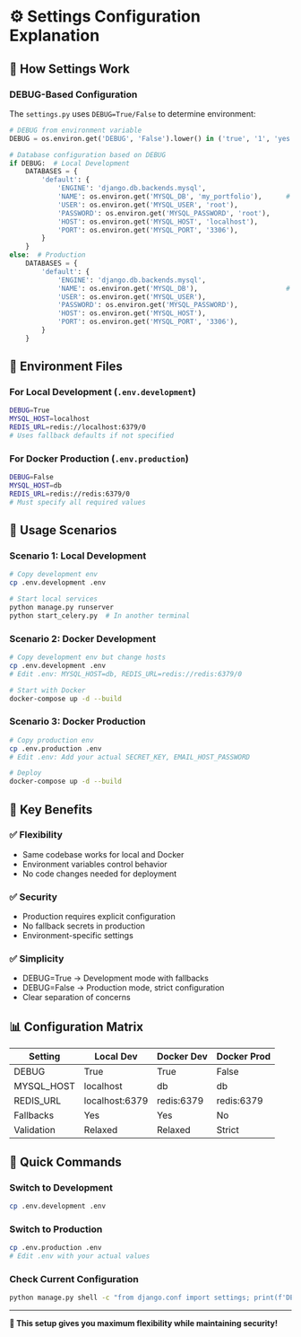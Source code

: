 # ⚙️ Settings Configuration Explanation

## 🔧 **How Settings Work**

### **DEBUG-Based Configuration**

The `settings.py` uses `DEBUG=True/False` to determine environment:

```python
# DEBUG from environment variable
DEBUG = os.environ.get('DEBUG', 'False').lower() in ('true', '1', 'yes')

# Database configuration based on DEBUG
if DEBUG:  # Local Development
    DATABASES = {
        'default': {
            'ENGINE': 'django.db.backends.mysql',
            'NAME': os.environ.get('MYSQL_DB', 'my_portfolio'),      # Fallback defaults
            'USER': os.environ.get('MYSQL_USER', 'root'),
            'PASSWORD': os.environ.get('MYSQL_PASSWORD', 'root'),
            'HOST': os.environ.get('MYSQL_HOST', 'localhost'),
            'PORT': os.environ.get('MYSQL_PORT', '3306'),
        }
    }
else:  # Production
    DATABASES = {
        'default': {
            'ENGINE': 'django.db.backends.mysql',
            'NAME': os.environ.get('MYSQL_DB'),                      # No fallbacks
            'USER': os.environ.get('MYSQL_USER'),
            'PASSWORD': os.environ.get('MYSQL_PASSWORD'),
            'HOST': os.environ.get('MYSQL_HOST'),
            'PORT': os.environ.get('MYSQL_PORT', '3306'),
        }
    }
```

## 📁 **Environment Files**

### **For Local Development** (`.env.development`)
```bash
DEBUG=True
MYSQL_HOST=localhost
REDIS_URL=redis://localhost:6379/0
# Uses fallback defaults if not specified
```

### **For Docker Production** (`.env.production`)
```bash
DEBUG=False
MYSQL_HOST=db
REDIS_URL=redis://redis:6379/0
# Must specify all required values
```

## 🚀 **Usage Scenarios**

### **Scenario 1: Local Development**
```bash
# Copy development env
cp .env.development .env

# Start local services
python manage.py runserver
python start_celery.py  # In another terminal
```

### **Scenario 2: Docker Development**
```bash
# Copy development env but change hosts
cp .env.development .env
# Edit .env: MYSQL_HOST=db, REDIS_URL=redis://redis:6379/0

# Start with Docker
docker-compose up -d --build
```

### **Scenario 3: Docker Production**
```bash
# Copy production env
cp .env.production .env
# Edit .env: Add your actual SECRET_KEY, EMAIL_HOST_PASSWORD

# Deploy
docker-compose up -d --build
```

## 🔄 **Key Benefits**

### **✅ Flexibility**
- Same codebase works for local and Docker
- Environment variables control behavior
- No code changes needed for deployment

### **✅ Security**
- Production requires explicit configuration
- No fallback secrets in production
- Environment-specific settings

### **✅ Simplicity**
- DEBUG=True → Development mode with fallbacks
- DEBUG=False → Production mode, strict configuration
- Clear separation of concerns

## 📊 **Configuration Matrix**

| Setting | Local Dev | Docker Dev | Docker Prod |
|---------|-----------|------------|-------------|
| DEBUG | True | True | False |
| MYSQL_HOST | localhost | db | db |
| REDIS_URL | localhost:6379 | redis:6379 | redis:6379 |
| Fallbacks | Yes | Yes | No |
| Validation | Relaxed | Relaxed | Strict |

## 🎯 **Quick Commands**

### **Switch to Development**
```bash
cp .env.development .env
```

### **Switch to Production**
```bash
cp .env.production .env
# Edit .env with your actual values
```

### **Check Current Configuration**
```bash
python manage.py shell -c "from django.conf import settings; print(f'DEBUG: {settings.DEBUG}'); print(f'DB_HOST: {settings.DATABASES[\"default\"][\"HOST\"]}')"
```

---

**🎉 This setup gives you maximum flexibility while maintaining security!**
